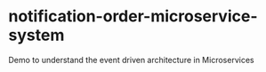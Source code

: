 # notification-order-microservice-system
Demo to understand the event driven architecture in Microservices
